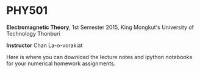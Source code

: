 # PHY501
**Electromagnetic Theory**, 1st Semester 2015, King Mongkut's University of Technology Thonburi

**Instructor** Chan La-o-vorakiat

Here is where you can download the lecture notes and ipython notebooks for your numerical homework assignments.

